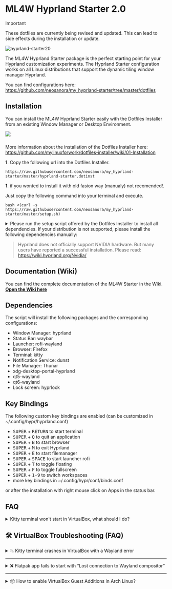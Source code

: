 # ML4W Hyprland Starter 2.0

> [!IMPORTANT]
> These dotfiles are currently being revised and updated. This can lead to side effects during the installation or update.

![hyprland-starter20](https://github.com/user-attachments/assets/71e387ff-68a6-4c4d-a98c-6d6a86fb900e)

The ML4W Hyprland Starter package is the perfect starting point for your Hyprland customization experiments. The Hyprland Starter configuration works on all Linux distributions that support the dynamic tiling window manager Hyprland.

You can find configurations here: https://github.com/neosanora/my_hyprland-starter/tree/master/dotfiles

## Installation

You can install the ML4W Hyprland Starter easily with the Dotfiles Installer from an existing Window Manager or Desktop Environment.

<a href="https://mylinuxforwork.github.io/dotfiles-installer/" target="_blank"><img src="https://mylinuxforwork.github.io/dotfiles-installer/dotfiles-installer-badge.png" style="border:0;margin-bottom:10px"></a>

More information about the installation of the Dotfiles Installer here: https://github.com/mylinuxforwork/dotfiles-installer/wiki/01-Installation

**1**. Copy the following url into the Dotfiles Installer.

```
https://raw.githubusercontent.com/neosanora/my_hyprland-starter/master/hyprland-starter.dotinst
```


**1**. if you wonted to install it with old fasion way (manualy) not recomended!.

Just copy the following command into your terminal and execute.

```
bash <(curl -s https://raw.githubusercontent.com/neosanora/my_hyprland-starter/master/setup.sh)
```



<details>
<summary>Please run the setup script offered by the Dotfiles Installer to install all dependencies. If your distribution is not supported,
please install the following dependencies manually:</summary>

- hyprland
- waybar
- rofi-wayland
- kitty
- dunst
- thunar
- xdg-desktop-portal-hyprland
- qt5-wayland
- qt6-wayland
- hyprpaper
- hyprlock
- firefox
- ttf-font-awesome
- vim
- fastfetch
- ttf-fira-sans
- ttf-fira-code
- ttf-firacode-nerd
- jq
- brightnessctl
- networkmanager
- wireplumber
</details>

> Hyprland does not officially support NVIDIA hardware. But many users have reported a successful installation. Please read: https://wiki.hyprland.org/Nvidia/

## Documentation (Wiki)

You can find the complete documentation of the ML4W Starter in the Wiki. <b>[Open the Wiki here](https://github.com/mylinuxforwork/hyprland-starter/wiki)</b>

## Dependencies

The script will install the following packages and the corresponding configurations:

- Window Manager: hyprland 
- Status Bar: waybar 
- Launcher: rofi-wayland 
- Browser: Firefox
- Terminal: kitty
- Notification Service: dunst 
- File Manager: Thunar
- xdg-desktop-portal-hyprland 
- qt5-wayland 
- qt6-wayland 
- Lock screen: hyprlock

## Key Bindings

The following custom key bindings are enabled (can be customized in ~/.config/hypr/hyprland.conf)

- <kbd>SUPER</kbd> + <kbd>RETURN</kbd> to start terminal
- <kbd>SUPER</kbd> + <kbd>Q</kbd> to quit an application
- <kbd>SUPER</kbd> + <kbd>B</kbd> to start browser
- <kbd>SUPER</kbd> + <kbd>M</kbd> to exit Hyprland
- <kbd>SUPER</kbd> + <kbd>E</kbd> to start filemanager
- <kbd>SUPER</kbd> + <kbd>SPACE</kbd> to start launcher rofi
- <kbd>SUPER</kbd> + <kbd>T</kbd> to toggle floating
- <kbd>SUPER</kbd> + <kbd>F</kbd> to toggle fullscreen
- <kbd>SUPER</kbd> + <kbd>1-9</kbd> to switch workspaces
- more key bindings in ~/.config/hypr/conf/binds.conf

or after the installation with right mouse click on Apps in the status bar.

## FAQ

<details>
<summary>Kitty terminal won't start in VirtualBox, what should I do?</summary>

**A:** This is a known issue when running Kitty in VirtualBox or other virtual machines, especially if GPU acceleration is limited or missing. Here are some steps you can try:

1. **Set environment variable before launching Kitty:**

   ```bash
   LIBGL_ALWAYS_SOFTWARE=true GALLIUM_DRIVER=llvmpipe kitty
   ```

   This forces Kitty to use software rendering instead of GPU.

2. **Install missing dependencies:**
   
   Make sure you have `mesa`, `libgl`, and `libx11` installed in your VM.

3. **Try launching from another terminal:**
   
   If Kitty fails to start, open another terminal like `xterm`, `alacritty`, or `foot` and try launching Kitty from there to see error messages.

4. **Check logs:**
   
   Run this command to see more detailed errors:

   ```bash
   kitty --debug-config
   ```

5. **Try running it under X11 instead of Wayland:**  
   Some VM environments are more compatible with X11.

---

**Still not working?**

If none of the above solutions work, we recommend using an alternative terminal emulator such as:

- `alacritty`
- `foot`
- `gnome-terminal`
- `xfce4-terminal`

They are lighter and more compatible in virtual machines.
</details>

## 🛠️ VirtualBox Troubleshooting (FAQ)

<details>
<summary>💥 Kitty terminal crashes in VirtualBox with a Wayland error</summary>

When launching `kitty` inside VirtualBox, you may encounter this error:

```
[glfw error 65544]: wayland: fatal display error: pipe wl_display#1: error 1: invalid arguments for wl_surface#31.attach
```

This happens because VirtualBox does not fully support GPU acceleration under Wayland, and `kitty` requires OpenGL.

### ✅ Solution:
Run `kitty` with software rendering:

```bash
LIBGL_ALWAYS_SOFTWARE=true GALLIUM_DRIVER=llvmpipe kitty
```

To make it permanent, you can:

- Add an alias in your `~/.bashrc` or `~/.zshrc`:

  ```bash
  alias kitty='LIBGL_ALWAYS_SOFTWARE=true GALLIUM_DRIVER=llvmpipe kitty'
  ```

- Or create a Hyprland keybind:

  ```ini
  bind = $mainMod, Q, exec, env LIBGL_ALWAYS_SOFTWARE=true GALLIUM_DRIVER=llvmpipe kitty
  ```

</details>

---

<details>
<summary>❌ Flatpak app fails to start with “Lost connection to Wayland compositor”</summary>

If you see this error:

```
Gdk-Message: Lost connection to Wayland compositor.
```

It usually means you are trying to run a Flatpak GUI app **outside of a Wayland session** (e.g., from a TTY or a broken desktop).

### ✅ Solution:

- Make sure you are inside a proper Wayland session:
  ```bash
  echo $WAYLAND_DISPLAY
  ```

  It should return something like `wayland-0` or `wayland-1`.

- Run Flatpak apps from a GUI terminal (like `kitty`, `foot`, or `gnome-terminal`) inside Hyprland or another Wayland compositor.

- If needed, manually specify the Wayland display:
  ```bash
  WAYLAND_DISPLAY=wayland-1 flatpak run com.ml4w.dotfilesinstaller
  ```

</details>

---

<details>
<summary>📦 How to enable VirtualBox Guest Additions in Arch Linux?</summary>

To enable features like dynamic resolution, clipboard sharing, and 3D acceleration:

### Install required packages:
```bash
sudo pacman -S virtualbox-guest-utils virtualbox-guest-dkms
```

### Enable the service:
```bash
sudo systemctl enable vboxservice --now
```

### Load kernel modules:
```bash
sudo modprobe -a vboxguest vboxsf vboxvideo
```

### Optional: Add user to vboxsf group (for shared folders)
```bash
sudo usermod -aG vboxsf $(whoami)
```

Then **reboot your system**.

</details>